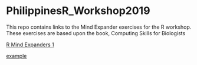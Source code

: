 # PhilippinesR_Workshop2019

This repo contains links to the Mind Expander exercises for the R workshop.  These exercises are based upon the book, Computing Skills for Biologists

[R Mind Expanders 1](https://forms.gle/GeuxmRyKQaeaRK7M7)

<a href="https://forms.gle/GeuxmRyKQaeaRK7M7" target="_blank">example</a>

